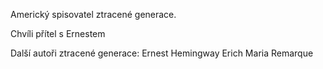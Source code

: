 Americký spisovatel ztracené generace. 

Chvíli přítel s Ernestem

Další autoři ztracené generace:
Ernest Hemingway
Erich Maria Remarque